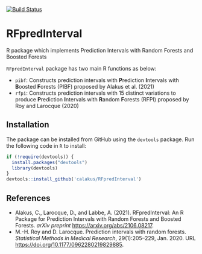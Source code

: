 [![Build Status](https://travis-ci.com/calakus/RFpredInterval.svg?branch=main)](https://travis-ci.com/calakus/RFpredInterval)

# RFpredInterval
R package which implements Prediction Intervals with Random Forests and Boosted Forests

`RFpredInterval` package has two main R functions as below:

*    `pibf`: Constructs prediction intervals with **P**rediction **I**ntervals with **B**oosted **F**orests (PIBF) proposed by Alakus et al. (2021)
*    `rfpi`: Constructs prediction intervals with 15 distinct variations to produce **P**rediction **I**ntervals with **R**andom **F**orests (RFPI) proposed by Roy and Larocque (2020)

## Installation
The package can be installed from GitHub using the `devtools` package. Run the following code in `R` to install:

```R
if (!require(devtools)) {
  install.packages("devtools")
  library(devtools)
}
devtools::install_github('calakus/RFpredInterval')
```   
## References

- Alakus, C., Larocque, D., and Labbe, A. (2021). RFpredInterval: An R Package for Prediction Intervals with Random Forests and Boosted Forests. *arXiv preprint* <https://arxiv.org/abs/2106.08217>.
- M.-H. Roy and D. Larocque. Prediction intervals with random forests. *Statistical Methods in Medical Research*, 29(1):205–229, Jan. 2020. URL <https://doi.org/10.1177/0962280219829885>.